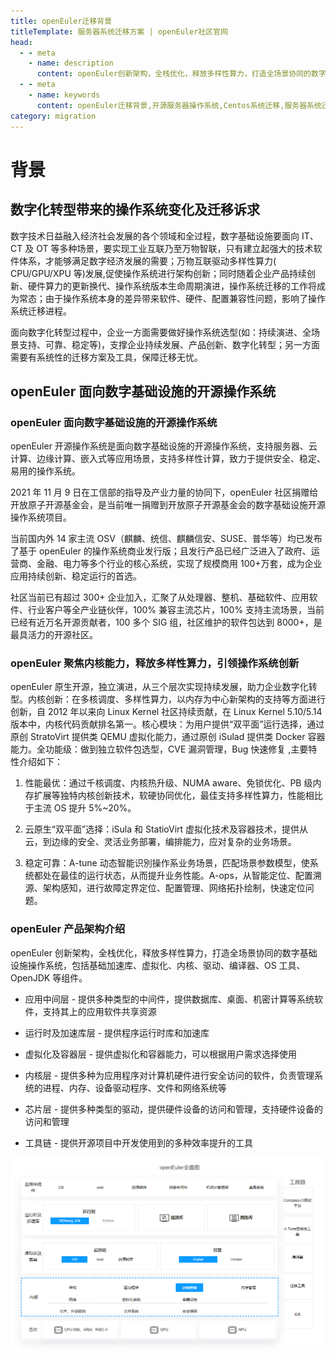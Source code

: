 ```yaml
---
title: openEuler迁移背景
titleTemplate: 服务器系统迁移方案 | openEuler社区官网
head:
  - - meta
    - name: description
      content: openEuler创新架构，全栈优化，释放多样性算力，打造全场景协同的数字基础设施操作系统，包括基础加速库、虚拟化、内核、驱动、编译器、OS 工具、OpenJDK 等组件。想要了解更多系统迁移相关信息，欢迎访问openEuler官网。
  - - meta
    - name: keywords
      content: openEuler迁移背景,开源服务器操作系统,Centos系统迁移,服务器系统迁移,Linux迁移,服务器安装linux系统
category: migration
---
```


# 背景

## 数字化转型带来的操作系统变化及迁移诉求

数字技术日益融入经济社会发展的各个领域和全过程，数字基础设施要面向 IT、CT 及 OT 等多种场景，要实现工业互联乃至万物智联，只有建立起强大的技术软件体系，才能够满足数字经济发展的需要；万物互联驱动多样性算力( CPU/GPU/XPU 等)发展,促使操作系统进行架构创新；同时随着企业产品持续创新、硬件算力的更新换代、操作系统版本生命周期演进，操作系统迁移的工作将成为常态；由于操作系统本身的差异带来软件、硬件、配置兼容性问题，影响了操作系统迁移进程。

面向数字化转型过程中，企业一方面需要做好操作系统选型(如：持续演进、全场景支持、可靠、稳定等)，支撑企业持续发展、产品创新、数字化转型；另一方面需要有系统性的迁移方案及工具，保障迁移无忧。

## openEuler 面向数字基础设施的开源操作系统

### openEuler 面向数字基础设施的开源操作系统

openEuler 开源操作系统是面向数字基础设施的开源操作系统，支持服务器、云计算、边缘计算、嵌入式等应用场景，支持多样性计算，致力于提供安全、稳定、易用的操作系统。

2021 年 11 月 9 日在工信部的指导及产业力量的协同下，openEuler 社区捐赠给开放原子开源基金会，是当前唯一捐赠到开放原子开源基金会的数字基础设施开源操作系统项目。

当前国内外 14 家主流 OSV（麒麟、统信、麒麟信安、SUSE、普华等）均已发布了基于 openEuler 的操作系统商业发行版；且发行产品已经广泛进入了政府、运营商、金融、电力等多个行业的核心系统，实现了规模商用 100+万套，成为企业应用持续创新、稳定运行的首选。

社区当前已有超过 300+ 企业加入，汇聚了从处理器、整机、基础软件、应用软件、行业客户等全产业链伙伴，100% 兼容主流芯片，100% 支持主流场景，当前已经有近万名开源贡献者，100 多个 SIG 组，社区维护的软件包达到 8000+，是最具活力的开源社区。

### openEuler 聚焦内核能力，释放多样性算力，引领操作系统创新

openEuler 原生开源，独立演进，从三个层次实现持续发展，助力企业数字化转型。内核创新：在多核调度、多样性算力，以内存为中心新架构的支持等方面进行创新，自 2012 年以来向 Linux Kernel 社区持续贡献，在 Linux Kernel 5.10/5.14 版本中，内核代码贡献排名第一。核心模块：为用户提供“双平面”运行选择，通过原创 StratoVirt 提供类 QEMU 虚拟化能力，通过原创 iSulad 提供类 Docker 容器能力。全功能级：做到独立软件包选型，CVE 漏洞管理，Bug 快速修复 ,主要特性介绍如下：

1. 性能最优：通过千核调度、内核热升级、NUMA aware、免锁优化、PB 级内存扩展等独特内核创新技术，软硬协同优化，最佳支持多样性算力，性能相比于主流 OS 提升 5%~20%。

2. 云原生“双平面”选择：iSula 和 StatioVirt 虚拟化技术及容器技术，提供从云，到边缘的安全、灵活业务部署，编排能力，应对复杂的业务场景。

3. 稳定可靠：A-tune 动态智能识別操作系业务场景，匹配场景参数模型，使系统都处在最佳的运行状态，从而提升业务性能。A-ops，从智能定位、配置溯源、架构感知，进行故障定界定位、配置管理、网络拓扑绘制，快速定位问题。

### openEuler 产品架构介绍

openEuler 创新架构，全栈优化，释放多样性算力，打造全场景协同的数字基础设施操作系统，包括基础加速库、虚拟化、内核、驱动、编译器、OS 工具、OpenJDK 等组件。

- 应用中间层 - 提供多种类型的中间件，提供数据库、桌面、机密计算等系统软件，支持其上的应用软件共享资源

- 运行时及加速库层 - 提供程序运行时库和加速库

- 虚拟化及容器层 - 提供虚拟化和容器能力，可以根据用户需求选择使用

- 内核层 - 提供多种为应用程序对计算机硬件进行安全访问的软件，负责管理系统的进程、内存、设备驱动程序、文件和网络系统等

- 芯片层 - 提供多种类型的驱动，提供硬件设备的访问和管理，支持硬件设备的访问和管理

- 工具链 - 提供开源项目中开发使用到的多种效率提升的工具

<img src="./framework.png"/>
